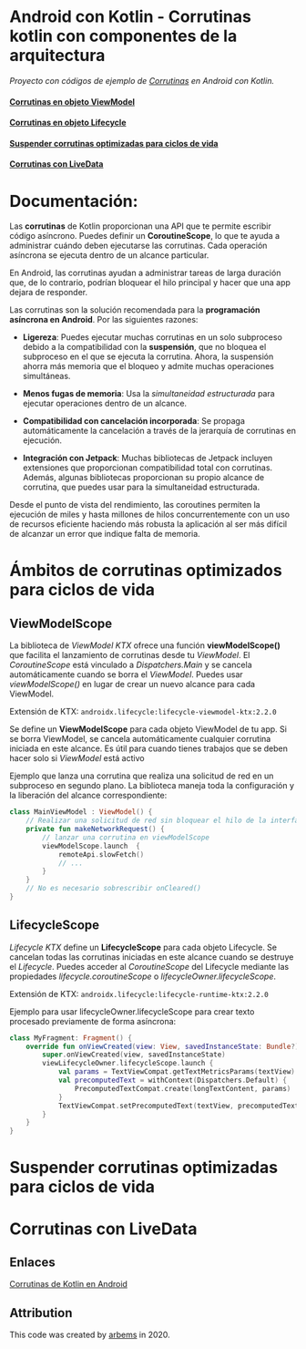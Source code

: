 # Android con Kotlin - Corrutinas kotlin con componentes de la arquitectura

*Proyecto con códigos de ejemplo de [Corrutinas]() en Android con Kotlin.*

#### [Corrutinas en objeto ViewModel]()

#### [Corrutinas en objeto Lifecycle]()

#### [Suspender corrutinas optimizadas para ciclos de vida]()

#### [Corrutinas con LiveData](https://github.com/arbems/Android-with-Kotlin-Architecture-Components/tree/master/Corrutinas%20kotlin%20con%20componentes%20de%20la%20arquitectura/Usar%20corrutinas%20con%20LiveData)

# Documentación:

Las **corrutinas** de Kotlin proporcionan una API que te permite escribir código asíncrono. Puedes definir un **CoroutineScope**, lo que te ayuda a administrar cuándo deben ejecutarse las corrutinas. Cada operación asíncrona se ejecuta dentro de un alcance particular.

En Android, las corrutinas ayudan a administrar tareas de larga duración que, de lo contrario, podrían bloquear el hilo principal y hacer que una app dejara de responder.

Las corrutinas son la solución recomendada para la **programación asíncrona en Android**. Por las siguientes razones:

* **Ligereza**: Puedes ejecutar muchas corrutinas en un solo subproceso debido a la compatibilidad con la **suspensión**, que no bloquea el subproceso en el que se ejecuta la corrutina. Ahora, la suspensión ahorra más memoria que el bloqueo y admite muchas operaciones simultáneas.

* **Menos fugas de memoria**: Usa la *simultaneidad estructurada* para ejecutar operaciones dentro de un alcance.

* **Compatibilidad con cancelación incorporada**: Se propaga automáticamente la cancelación a través de la jerarquía de corrutinas en ejecución.

* **Integración con Jetpack**: Muchas bibliotecas de Jetpack incluyen extensiones que proporcionan compatibilidad total con corrutinas. Además, algunas bibliotecas proporcionan su propio alcance de corrutina, que puedes usar para la simultaneidad estructurada.

Desde el punto de vista del rendimiento, las coroutines permiten la ejecución de miles y hasta millones de hilos concurrentemente con un uso de recursos eficiente haciendo más robusta la aplicación al ser más difícil de alcanzar un error que indique falta de memoria.

# Ámbitos de corrutinas optimizados para ciclos de vida

## ViewModelScope

La biblioteca de *ViewModel KTX* ofrece una función **viewModelScope()** que facilita el lanzamiento de corrutinas desde tu *ViewModel*. El *CoroutineScope* está vinculado a *Dispatchers.Main* y se cancela automáticamente cuando se borra el *ViewModel*. Puedes usar *viewModelScope()* en lugar de crear un nuevo alcance para cada ViewModel.

Extensión de KTX:
`androidx.lifecycle:lifecycle-viewmodel-ktx:2.2.0`

Se define un **ViewModelScope** para cada objeto ViewModel de tu app. Si se borra ViewModel, se cancela automáticamente cualquier corrutina iniciada en este alcance.
Es útil para cuando tienes trabajos que se deben hacer solo si *ViewModel* está activo

Ejemplo que  lanza una corrutina que realiza una solicitud de red en un subproceso en segundo plano. 
La biblioteca maneja toda la configuración y la liberación del alcance correspondiente:

```kotlin
class MainViewModel : ViewModel() {
    // Realizar una solicitud de red sin bloquear el hilo de la interfaz de usuario
    private fun makeNetworkRequest() {
        // lanzar una corrutina en viewModelScope
        viewModelScope.launch  {
            remoteApi.slowFetch()
            // ...
        }
    }
    // No es necesario sobrescribir onCleared()
}
```

## LifecycleScope

*Lifecycle KTX* define un **LifecycleScope** para cada objeto Lifecycle. Se cancelan todas las corrutinas iniciadas en este alcance cuando se destruye el *Lifecycle*. Puedes acceder al *CoroutineScope* del Lifecycle mediante las propiedades *lifecycle.coroutineScope* o *lifecycleOwner.lifecycleScope*.

Extensión de KTX:
`androidx.lifecycle:lifecycle-runtime-ktx:2.2.0`

Ejemplo para usar lifecycleOwner.lifecycleScope para crear texto procesado previamente de forma asíncrona:

```kotlin
class MyFragment: Fragment() {
    override fun onViewCreated(view: View, savedInstanceState: Bundle?) {
        super.onViewCreated(view, savedInstanceState)
        viewLifecycleOwner.lifecycleScope.launch {
            val params = TextViewCompat.getTextMetricsParams(textView)
            val precomputedText = withContext(Dispatchers.Default) {
                PrecomputedTextCompat.create(longTextContent, params)
            }
            TextViewCompat.setPrecomputedText(textView, precomputedText)
        }
    }
}
```

# Suspender corrutinas optimizadas para ciclos de vida

# Corrutinas con LiveData



## Enlaces

[Corrutinas de Kotlin en Android](https://github.com/arbems/Corrutinas-de-Kotlin-en-Android)

## Attribution

This code was created by [arbems](https://github.com/arbems) in 2020.